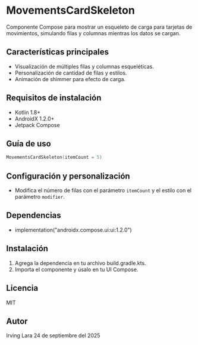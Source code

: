 # MovementsCardSkeleton

Componente Compose para mostrar un esqueleto de carga para tarjetas de movimientos, simulando filas y columnas mientras los datos se cargan.

## Características principales
- Visualización de múltiples filas y columnas esqueléticas.
- Personalización de cantidad de filas y estilos.
- Animación de shimmer para efecto de carga.

## Requisitos de instalación
- Kotlin 1.8+
- AndroidX 1.2.0+
- Jetpack Compose

## Guía de uso
```kotlin
MovementsCardSkeleton(itemCount = 5)
```

## Configuración y personalización
- Modifica el número de filas con el parámetro `itemCount` y el estilo con el parámetro `modifier`.

## Dependencias
- implementation("androidx.compose.ui:ui:1.2.0")

## Instalación
1. Agrega la dependencia en tu archivo build.gradle.kts.
2. Importa el componente y úsalo en tu UI Compose.

## Licencia
MIT

## Autor
Irving Lara
24 de septiembre del 2025

